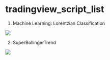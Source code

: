 # tradingview_script_list

1. Machine Learning: Lorentzian Classification

<img src = https://www.tradingview.com/x/Wgf11Nn5 />

2. SuperBollingerTrend

<img src = https://www.tradingview.com/x/Kzd83RTH />
